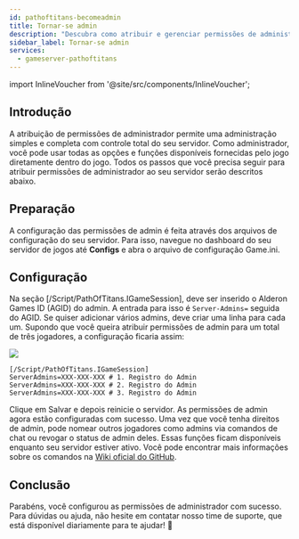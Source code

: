 ```yaml
---
id: pathoftitans-becomeadmin
title: Tornar-se admin
description: "Descubra como atribuir e gerenciar permissões de administrador para controle total do seu servidor de jogos → Saiba mais agora"
sidebar_label: Tornar-se admin
services:
  - gameserver-pathoftitans
---
```


import InlineVoucher from '@site/src/components/InlineVoucher';

## Introdução
A atribuição de permissões de administrador permite uma administração simples e completa com controle total do seu servidor. Como administrador, você pode usar todas as opções e funções disponíveis fornecidas pelo jogo diretamente dentro do jogo. Todos os passos que você precisa seguir para atribuir permissões de administrador ao seu servidor serão descritos abaixo.  
<InlineVoucher />

## Preparação

A configuração das permissões de admin é feita através dos arquivos de configuração do seu servidor. Para isso, navegue no dashboard do seu servidor de jogos até **Configs** e abra o arquivo de configuração Game.ini.



## Configuração

Na seção [/Script/PathOfTitans.IGameSession], deve ser inserido o Alderon Games ID (AGID) do admin. A entrada para isso é `Server-Admins=` seguida do AGID. Se quiser adicionar vários admins, deve criar uma linha para cada um. Supondo que você queira atribuir permissões de admin para um total de três jogadores, a configuração ficaria assim:

![](https://screensaver01.zap-hosting.com/index.php/s/TwZyRsEoeATM3By/preview)

```
[/Script/PathOfTitans.IGameSession]
ServerAdmins=XXX-XXX-XXX # 1. Registro do Admin
ServerAdmins=XXX-XXX-XXX # 2. Registro do Admin
ServerAdmins=XXX-XXX-XXX # 3. Registro do Admin
```

Clique em Salvar e depois reinicie o servidor. As permissões de admin agora estão configuradas com sucesso. Uma vez que você tenha direitos de admin, pode nomear outros jogadores como admins via comandos de chat ou revogar o status de admin deles. Essas funções ficam disponíveis enquanto seu servidor estiver ativo. Você pode encontrar mais informações sobre os comandos na [Wiki oficial do GitHub](https://github.com/Alderon-Games/pot-community-servers/wiki/Admin-Chat-Commands#admin-tools).


## Conclusão

Parabéns, você configurou as permissões de administrador com sucesso. Para dúvidas ou ajuda, não hesite em contatar nosso time de suporte, que está disponível diariamente para te ajudar! 🙂

<InlineVoucher />
